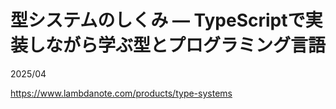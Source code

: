 # 型システムのしくみ ― TypeScriptで実装しながら学ぶ型とプログラミング言語
2025/04

https://www.lambdanote.com/products/type-systems
